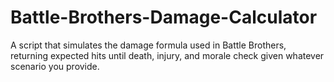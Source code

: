 # Battle-Brothers-Damage-Calculator
A script that simulates the damage formula used in Battle Brothers, returning expected hits until death, injury, and morale check given whatever scenario you provide.
